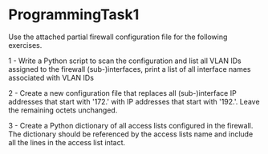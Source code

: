 # ProgrammingTask1

Use the attached partial firewall configuration file for the following exercises.
 
1 - Write a Python script to scan the configuration and list all VLAN IDs assigned to the firewall (sub-)interfaces, print a list of all interface names associated with VLAN IDs

2 - Create a new configuration file that replaces all (sub-)interface IP addresses that start with '172.' with IP addresses that start with '192.'. Leave the remaining octets unchanged. 

3 - Create a Python dictionary of all access lists configured in the firewall. The dictionary should be referenced by the access lists name and include all the lines in the access list intact.
  
